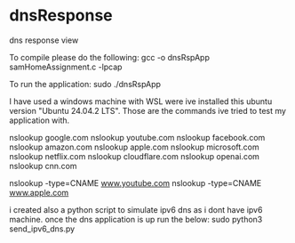 # dnsResponse
dns response view

To compile please do the following:
gcc -o dnsRspApp samHomeAssignment.c -lpcap

To run the application:
sudo ./dnsRspApp

I have used a windows machine with WSL were ive installed this ubuntu version "Ubuntu 24.04.2 LTS". 
Those are the commands ive tried to test my application with. 

nslookup google.com
nslookup youtube.com
nslookup facebook.com
nslookup amazon.com
nslookup apple.com
nslookup microsoft.com
nslookup netflix.com
nslookup cloudflare.com
nslookup openai.com
nslookup cnn.com 

nslookup -type=CNAME www.youtube.com
nslookup -type=CNAME www.apple.com


i created also a python script to simulate ipv6 dns as i dont have ipv6 machine. 
once the dns application is up run the below:
sudo python3 send_ipv6_dns.py
